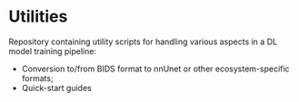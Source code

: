 # Utilities

Repository containing utility scripts for handling various aspects in a DL model training pipeline:
- Conversion to/from BIDS format to nnUnet or other ecosystem-specific formats;
- Quick-start guides
